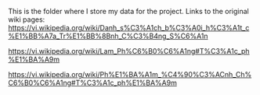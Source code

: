 This is the folder where I store my data for the project.
Links to the original wiki pages:
  https://vi.wikipedia.org/wiki/Danh_s%C3%A1ch_b%C3%A0i_h%C3%A1t_c%E1%BB%A7a_Tr%E1%BB%8Bnh_C%C3%B4ng_S%C6%A1n
  
  https://vi.wikipedia.org/wiki/Lam_Ph%C6%B0%C6%A1ng#T%C3%A1c_ph%E1%BA%A9m
  
  https://vi.wikipedia.org/wiki/Ph%E1%BA%A1m_%C4%90%C3%ACnh_Ch%C6%B0%C6%A1ng#T%C3%A1c_ph%E1%BA%A9m
